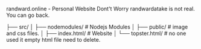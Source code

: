 randward.online - Personal Website
Dont't Worry randwardatake is not real. You can go back.

├── src/
│ ├── nodemodules/ # Nodejs Modules
│ ├── public/ # image and css files.
│ ├── index.html/ # Website 
│ └── topster.html/ # no one used it empty html file need to delete.
